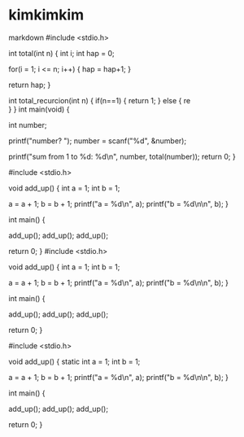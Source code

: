 # kimkimkim
markdown
#include <stdio.h>

int total(int n)
{
  int i;
  int hap = 0;

  for(i = 1; i <= n; i++)
    {
      hap = hap+1;
    }

  return hap;
}

int total_recurcion(int n)
{
  if(n==1)
  {
    return 1;
  }
  else
  {
    re   
  }
}
int main(void) {

  int number;
  
  printf("number? ");
  number = scanf("%d", &number);

  printf("sum from 1 to %d: %d\n", number, total(number));
  return 0;
}

#include <stdio.h>

void add_up()
{
  int a = 1;
  int b = 1;

  a = a + 1;
  b = b + 1;
  printf("a = %d\n", a);
  printf("b = %d\n\n", b);
}


int main() {

 add_up();
 add_up();
 add_up();
  
  return 0;
}
#include <stdio.h>

void add_up()
{
  int a = 1;
  int b = 1;

  a = a + 1;
  b = b + 1;
  printf("a = %d\n", a);
  printf("b = %d\n\n", b);
}


int main() {

 add_up();
 add_up();
 add_up();
  
  return 0;
}

#include <stdio.h>

void add_up()
{
  static int a = 1;
  int b = 1;

  a = a + 1;
  b = b + 1;
  printf("a = %d\n", a);
  printf("b = %d\n\n", b);
}


int main() {

 add_up();
 add_up();
 add_up();
  
  return 0;
}
